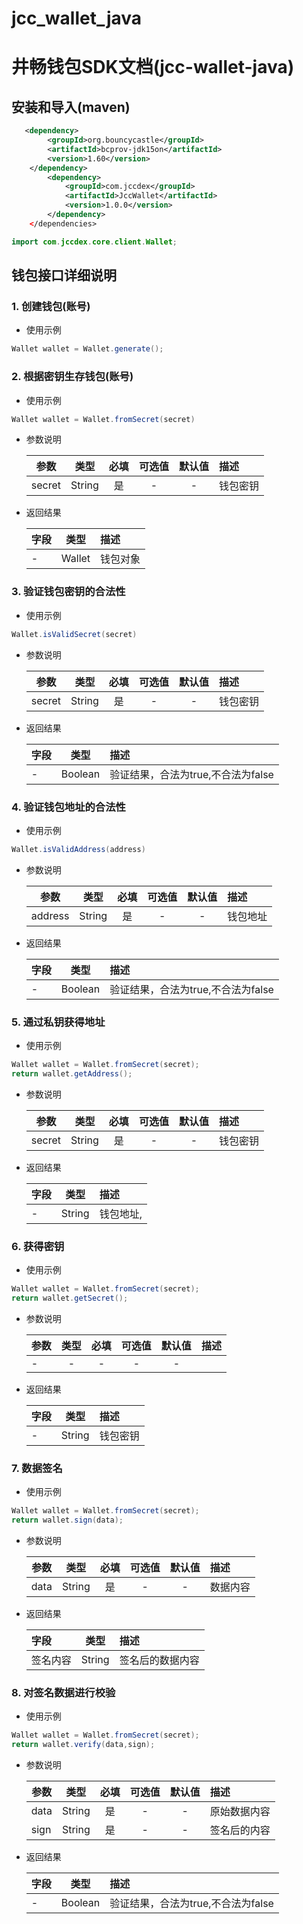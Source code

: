 # jcc_wallet_java
<!-- markdownlint-disable MD024 -->
<!-- markdownlint-disable MD033 -->
<!-- markdownlint-disable MD046 -->
<!-- markdownlint-disable MD029 -->

# 井畅钱包SDK文档(jcc-wallet-java)

## 安装和导入(maven)

```xml
   <dependency>
        <groupId>org.bouncycastle</groupId>
        <artifactId>bcprov-jdk15on</artifactId>
        <version>1.60</version>
    </dependency>
        <dependency>
            <groupId>com.jccdex</groupId>
            <artifactId>JccWallet</artifactId>
            <version>1.0.0</version>
        </dependency>
    </dependencies>
```

```java
import com.jccdex.core.client.Wallet;
```

## 钱包接口详细说明

### 1. 创建钱包(账号)
* 使用示例
 
```java
Wallet wallet = Wallet.generate();
```

### 2. 根据密钥生存钱包(账号)

* 使用示例
 
```java
Wallet wallet = Wallet.fromSecret(secret)
```

* 参数说明

   参数|类型|必填|可选值 |默认值|描述
   --|:--:|:--:|:--:|:--:|:--
   secret|String|是|-|-|钱包密钥

* 返回结果

   字段|类型|描述
   :--|:--:|:--
   -|Wallet|钱包对象

### 3. 验证钱包密钥的合法性

* 使用示例
 
```java
Wallet.isValidSecret(secret)
```

* 参数说明

   参数|类型|必填|可选值 |默认值|描述
   --|:--:|:--:|:--:|:--:|:--
   secret|String|是|-|-|钱包密钥

* 返回结果

   字段|类型|描述
   :--|:--:|:--
   -|Boolean|验证结果，合法为true,不合法为false

### 4. 验证钱包地址的合法性

* 使用示例
 
```java
Wallet.isValidAddress(address)
```

* 参数说明

   参数|类型|必填|可选值 |默认值|描述
   --|:--:|:--:|:--:|:--:|:--
   address|String|是|-|-|钱包地址

* 返回结果

   字段|类型|描述
   :--|:--:|:--
   -|Boolean|验证结果，合法为true,不合法为false

### 5. 通过私钥获得地址

* 使用示例
 
```java
Wallet wallet = Wallet.fromSecret(secret);
return wallet.getAddress();
```

* 参数说明

   参数|类型|必填|可选值 |默认值|描述
   --|:--:|:--:|:--:|:--:|:--
   secret|String|是|-|-|钱包密钥

* 返回结果

   字段|类型|描述
   :--|:--:|:--
   -|String|钱包地址,

### 6. 获得密钥

* 使用示例
 
```java
Wallet wallet = Wallet.fromSecret(secret);
return wallet.getSecret();
```

* 参数说明

   参数|类型|必填|可选值 |默认值|描述
   --|:--:|:--:|:--:|:--:|:--
   -|-|-|-|-|

* 返回结果

   字段|类型|描述
   :--|:--:|:--
   -|String|钱包密钥

### 7. 数据签名

* 使用示例
 
```java
Wallet wallet = Wallet.fromSecret(secret);
return wallet.sign(data);
```

* 参数说明

   参数|类型|必填|可选值 |默认值|描述
   --|:--:|:--:|:--:|:--:|:--
   data|String|是|-|-|数据内容

* 返回结果

   字段|类型|描述
   :--|:--:|:--
   签名内容|String|签名后的数据内容

### 8. 对签名数据进行校验

* 使用示例
 
```java
Wallet wallet = Wallet.fromSecret(secret);
return wallet.verify(data,sign);
```

* 参数说明

   参数|类型|必填|可选值 |默认值|描述
   --|:--:|:--:|:--:|:--:|:--
   data|String|是|-|-|原始数据内容
   sign|String|是|-|-|签名后的内容

* 返回结果

   字段|类型|描述
   :--|:--:|:--
   -|Boolean|验证结果，合法为true,不合法为false

